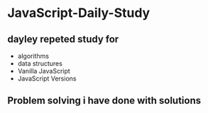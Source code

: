 # JavaScript-Daily-Study

## dayley repeted study for 
 - algorithms
 - data structures
 - Vanilla JavaScript
 - JavaScript Versions
 
 ## Problem solving i have done with solutions
 
